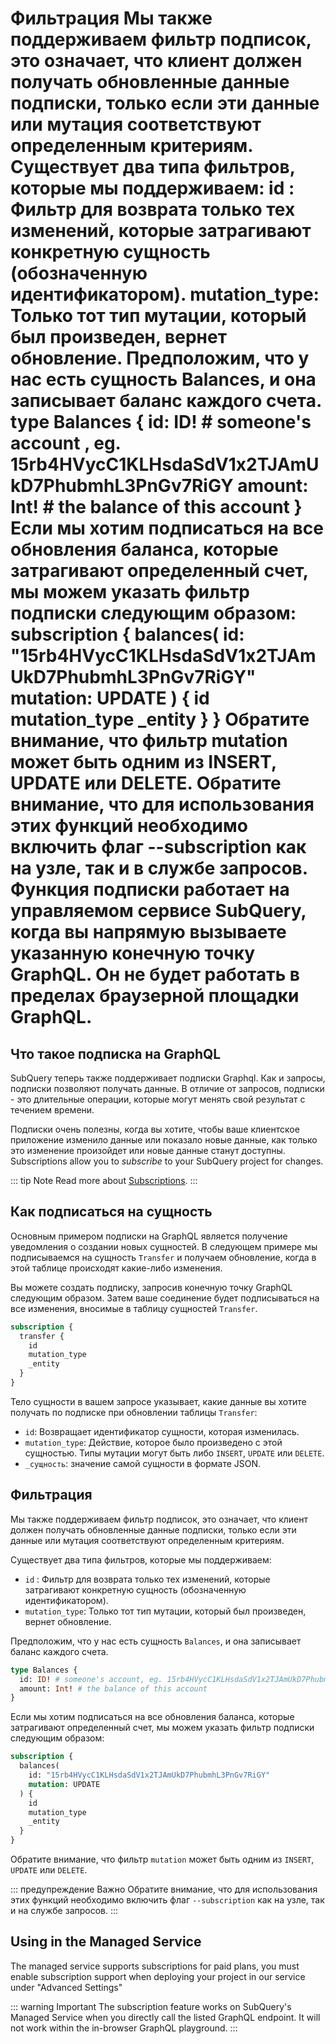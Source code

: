 # Фильтрация Мы также поддерживаем фильтр подписок, это означает, что клиент должен получать обновленные данные подписки, только если эти данные или мутация соответствуют определенным критериям. Существует два типа фильтров, которые мы поддерживаем: id : Фильтр для возврата только тех изменений, которые затрагивают конкретную сущность (обозначенную идентификатором). mutation_type: Только тот тип мутации, который был произведен, вернет обновление. Предположим, что у нас есть сущность Balances, и она записывает баланс каждого счета. type Balances { id: ID! # someone's account , eg. 15rb4HVycC1KLHsdaSdV1x2TJAmUkD7PhubmhL3PnGv7RiGY amount: Int! # the balance of this account } Если мы хотим подписаться на все обновления баланса, которые затрагивают определенный счет, мы можем указать фильтр подписки следующим образом: subscription { balances( id: "15rb4HVycC1KLHsdaSdV1x2TJAmUkD7PhubmhL3PnGv7RiGY" mutation: UPDATE ) { id mutation_type _entity } } Обратите внимание, что фильтр mutation может быть одним из INSERT, UPDATE или DELETE. Обратите внимание, что для использования этих функций необходимо включить флаг --subscription как на узле, так и в службе запросов. Функция подписки работает на управляемом сервисе SubQuery, когда вы напрямую вызываете указанную конечную точку GraphQL. Он не будет работать в пределах браузерной площадки GraphQL.

## Что такое подписка на GraphQL

SubQuery теперь также поддерживает подписки Graphql. Как и запросы, подписки позволяют получать данные. В отличие от запросов, подписки - это длительные операции, которые могут менять свой результат с течением времени.

Подписки очень полезны, когда вы хотите, чтобы ваше клиентское приложение изменило данные или показало новые данные, как только это изменение произойдет или новые данные станут доступны. Subscriptions allow you to _subscribe_ to your SubQuery project for changes.

::: tip Note Read more about [Subscriptions](https://www.apollographql.com/docs/react/data/subscriptions/). :::

## Как подписаться на сущность

Основным примером подписки на GraphQL является получение уведомления о создании новых сущностей. В следующем примере мы подписываемся на сущность `Transfer` и получаем обновление, когда в этой таблице происходят какие-либо изменения.

Вы можете создать подписку, запросив конечную точку GraphQL следующим образом. Затем ваше соединение будет подписываться на все изменения, вносимые в таблицу сущностей `Transfer`.

```graphql
subscription {
  transfer {
    id
    mutation_type
    _entity
  }
}
```

Тело сущности в вашем запросе указывает, какие данные вы хотите получать по подписке при обновлении таблицы `Transfer`:

- `id`: Возвращает идентификатор сущности, которая изменилась.
- `mutation_type`: Действие, которое было произведено с этой сущностью. Типы мутации могут быть либо `INSERT`, `UPDATE` или `DELETE`.
- `_сущность`: значение самой сущности в формате JSON.

## Фильтрация

Мы также поддерживаем фильтр подписок, это означает, что клиент должен получать обновленные данные подписки, только если эти данные или мутация соответствуют определенным критериям.

Существует два типа фильтров, которые мы поддерживаем:

- `id` : Фильтр для возврата только тех изменений, которые затрагивают конкретную сущность (обозначенную идентификатором).
- `mutation_type`: Только тот тип мутации, который был произведен, вернет обновление.

Предположим, что у нас есть сущность `Balances`, и она записывает баланс каждого счета.

```graphql
type Balances {
  id: ID! # someone's account, eg. 15rb4HVycC1KLHsdaSdV1x2TJAmUkD7PhubmhL3PnGv7RiGY
  amount: Int! # the balance of this account
}
```

Если мы хотим подписаться на все обновления баланса, которые затрагивают определенный счет, мы можем указать фильтр подписки следующим образом:

```graphql
subscription {
  balances(
    id: "15rb4HVycC1KLHsdaSdV1x2TJAmUkD7PhubmhL3PnGv7RiGY"
    mutation: UPDATE
  ) {
    id
    mutation_type
    _entity
  }
}
```

Обратите внимание, что фильтр `mutation` может быть одним из `INSERT`, `UPDATE` или `DELETE`.

::: предупреждение Важно Обратите внимание, что для использования этих функций необходимо включить флаг `--subscription` как на узле, так и на службе запросов. :::

## Using in the Managed Service

The managed service supports subscriptions for paid plans, you must enable subscription support when deploying your project in our service under "Advanced Settings"

::: warning Important
The subscription feature works on SubQuery's Managed Service when you directly call the listed GraphQL endpoint. It will not work within the in-browser GraphQL playground.
:::
